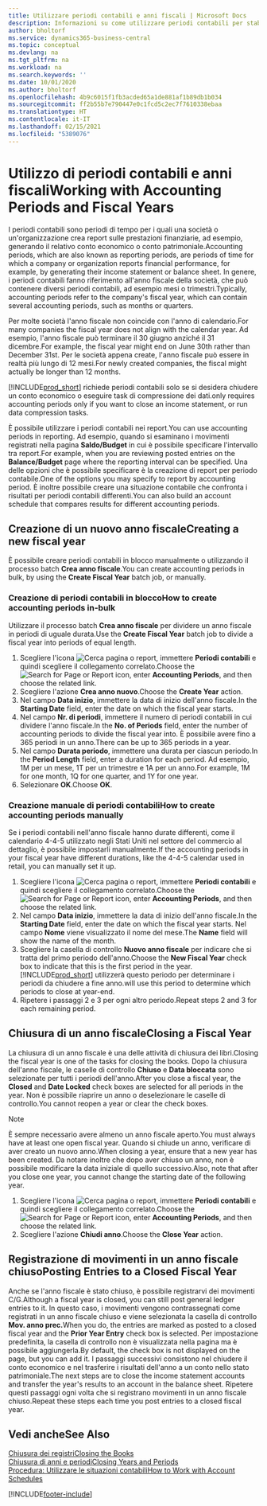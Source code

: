 ```yaml
---
title: Utilizzare periodi contabili e anni fiscali | Microsoft Docs
description: Informazioni su come utilizzare periodi contabili per stabilire quando la società genera report sulle prestazioni finanziarie.
author: bholtorf
ms.service: dynamics365-business-central
ms.topic: conceptual
ms.devlang: na
ms.tgt_pltfrm: na
ms.workload: na
ms.search.keywords: ''
ms.date: 10/01/2020
ms.author: bholtorf
ms.openlocfilehash: 4b9c6015f1fb3acded65a1de881af1b89db1b034
ms.sourcegitcommit: ff2b55b7e790447e0c1fcd5c2ec7f7610338ebaa
ms.translationtype: HT
ms.contentlocale: it-IT
ms.lasthandoff: 02/15/2021
ms.locfileid: "5389076"
---
```

# <a name="working-with-accounting-periods-and-fiscal-years"></a><span data-ttu-id="58285-103">Utilizzo di periodi contabili e anni fiscali</span><span class="sxs-lookup"><span data-stu-id="58285-103">Working with Accounting Periods and Fiscal Years</span></span>

<span data-ttu-id="58285-104">I periodi contabili sono periodi di tempo per i quali una società o un'organizzazione crea report sulle prestazioni finanziarie, ad esempio, generando il relativo conto economico o conto patrimoniale.</span><span class="sxs-lookup"><span data-stu-id="58285-104">Accounting periods, which are also known as reporting periods, are periods of time for which a company or organization reports financial performance, for example, by generating their income statement or balance sheet.</span></span> <span data-ttu-id="58285-105">In genere, i periodi contabili fanno riferimento all'anno fiscale della società, che può contenere diversi periodi contabili, ad esempio mesi o trimestri.</span><span class="sxs-lookup"><span data-stu-id="58285-105">Typically, accounting periods refer to the company's fiscal year, which can contain several accounting periods, such as months or quarters.</span></span>

<span data-ttu-id="58285-106">Per molte società l'anno fiscale non coincide con l'anno di calendario.</span><span class="sxs-lookup"><span data-stu-id="58285-106">For many companies the fiscal year does not align with the calendar year.</span></span> <span data-ttu-id="58285-107">Ad esempio, l'anno fiscale può terminare il 30 giugno anziché il 31 dicembre.</span><span class="sxs-lookup"><span data-stu-id="58285-107">For example, the fiscal year might end on June 30th rather than December 31st.</span></span> <span data-ttu-id="58285-108">Per le società appena create, l'anno fiscale può essere in realtà più lungo di 12 mesi.</span><span class="sxs-lookup"><span data-stu-id="58285-108">For newly created companies, the fiscal might actually be longer than 12 months.</span></span>  

[!INCLUDE[prod_short](includes/prod_short.md)] <span data-ttu-id="58285-109">richiede periodi contabili solo se si desidera chiudere un conto economico o eseguire task di compressione dei dati.</span><span class="sxs-lookup"><span data-stu-id="58285-109">only requires accounting periods only if you want to close an income statement, or run data compression tasks.</span></span> 

<span data-ttu-id="58285-110">È possibile utilizzare i periodi contabili nei report.</span><span class="sxs-lookup"><span data-stu-id="58285-110">You can use accounting periods in reporting.</span></span> <span data-ttu-id="58285-111">Ad esempio, quando si esaminano i movimenti registrati nella pagina **Saldo/Budget** in cui è possibile specificare l'intervallo tra report.</span><span class="sxs-lookup"><span data-stu-id="58285-111">For example, when you are reviewing posted entries on the **Balance/Budget** page where the reporting interval can be specified.</span></span> <span data-ttu-id="58285-112">Una delle opzioni che è possibile specificare è la creazione di report per periodo contabile.</span><span class="sxs-lookup"><span data-stu-id="58285-112">One of the options you may specify to report by accounting period.</span></span> <span data-ttu-id="58285-113">È inoltre possibile creare una situazione contabile che confronta i risultati per periodi contabili differenti.</span><span class="sxs-lookup"><span data-stu-id="58285-113">You can also build an account schedule that compares results for different accounting periods.</span></span>

## <a name="creating-a-new-fiscal-year"></a><span data-ttu-id="58285-114">Creazione di un nuovo anno fiscale</span><span class="sxs-lookup"><span data-stu-id="58285-114">Creating a new fiscal year</span></span>

<span data-ttu-id="58285-115">È possibile creare periodi contabili in blocco manualmente o utilizzando il processo batch **Crea anno fiscale**.</span><span class="sxs-lookup"><span data-stu-id="58285-115">You can create accounting periods in bulk, by using the **Create Fiscal Year** batch job, or manually.</span></span>

### <a name="how-to-create-accounting-periods-in-bulk"></a><span data-ttu-id="58285-116">Creazione di periodi contabili in blocco</span><span class="sxs-lookup"><span data-stu-id="58285-116">How to create accounting periods in-bulk</span></span>

<span data-ttu-id="58285-117">Utilizzare il processo batch **Crea anno fiscale** per dividere un anno fiscale in periodi di uguale durata.</span><span class="sxs-lookup"><span data-stu-id="58285-117">Use the **Create Fiscal Year** batch job to divide a fiscal year into periods of equal length.</span></span>  

1. <span data-ttu-id="58285-118">Scegliere l'icona ![Cerca pagina o report](media/ui-search/search_small.png "Icona Cerca pagina o report"), immettere **Periodi contabili** e quindi scegliere il collegamento correlato.</span><span class="sxs-lookup"><span data-stu-id="58285-118">Choose the ![Search for Page or Report](media/ui-search/search_small.png "Search for Page or Report icon") icon, enter **Accounting Periods**, and then choose the related link.</span></span>  
2. <span data-ttu-id="58285-119">Scegliere l'azione **Crea anno nuovo**.</span><span class="sxs-lookup"><span data-stu-id="58285-119">Choose the **Create Year** action.</span></span>  <!--What about the Scheduling option? Should we mention that? There's also the Report Output Type field...-->
3. <span data-ttu-id="58285-120">Nel campo **Data inizio**, immettere la data di inizio dell'anno fiscale.</span><span class="sxs-lookup"><span data-stu-id="58285-120">In the **Starting Date** field, enter the date on which the fiscal year starts.</span></span>  
4. <span data-ttu-id="58285-121">Nel campo **Nr. di periodi**, immettere il numero di periodi contabili in cui dividere l'anno fiscale.</span><span class="sxs-lookup"><span data-stu-id="58285-121">In the **No. of Periods** field, enter the number of accounting periods to divide the fiscal year into.</span></span> <span data-ttu-id="58285-122">È possibile avere fino a 365 periodi in un anno.</span><span class="sxs-lookup"><span data-stu-id="58285-122">There can be up to 365 periods in a year.</span></span>  
5. <span data-ttu-id="58285-123">Nel campo **Durata periodo**, immettere una durata per ciascun periodo.</span><span class="sxs-lookup"><span data-stu-id="58285-123">In the **Period Length** field, enter a duration for each period.</span></span> <span data-ttu-id="58285-124">Ad esempio, 1M per un mese, 1T per un trimestre e 1A per un anno.</span><span class="sxs-lookup"><span data-stu-id="58285-124">For example, 1M for one month, 1Q for one quarter, and 1Y for one year.</span></span>  
6. <span data-ttu-id="58285-125">Selezionare **OK**.</span><span class="sxs-lookup"><span data-stu-id="58285-125">Choose **OK**.</span></span>  

### <a name="how-to-create-accounting-periods-manually"></a><span data-ttu-id="58285-126">Creazione manuale di periodi contabili</span><span class="sxs-lookup"><span data-stu-id="58285-126">How to create accounting periods manually</span></span>

<span data-ttu-id="58285-127">Se i periodi contabili nell'anno fiscale hanno durate differenti, come il calendario 4-4-5 utilizzato negli Stati Uniti nel settore del commercio al dettaglio, è possibile impostarli manualmente.</span><span class="sxs-lookup"><span data-stu-id="58285-127">If the accounting periods in your fiscal year have different durations, like the 4-4-5 calendar used in retail, you can manually set it up.</span></span>  
  
1. <span data-ttu-id="58285-128">Scegliere l'icona ![Cerca pagina o report](media/ui-search/search_small.png "Icona Cerca pagina o report"), immettere **Periodi contabili** e quindi scegliere il collegamento correlato.</span><span class="sxs-lookup"><span data-stu-id="58285-128">Choose the ![Search for Page or Report](media/ui-search/search_small.png "Search for Page or Report icon") icon, enter **Accounting Periods**, and then choose the related link.</span></span>  
2. <span data-ttu-id="58285-129">Nel campo **Data inizio**, immettere la data di inizio dell'anno fiscale.</span><span class="sxs-lookup"><span data-stu-id="58285-129">In the **Starting Date** field, enter the date on which the fiscal year starts.</span></span> <span data-ttu-id="58285-130">Nel campo **Nome** viene visualizzato il nome del mese.</span><span class="sxs-lookup"><span data-stu-id="58285-130">The **Name** field will show the name of the month.</span></span>  
3. <span data-ttu-id="58285-131">Scegliere la casella di controllo **Nuovo anno fiscale** per indicare che si tratta del primo periodo dell'anno.</span><span class="sxs-lookup"><span data-stu-id="58285-131">Choose the **New Fiscal Year** check box to indicate that this is the first period in the year.</span></span> [!INCLUDE[prod_short](includes/prod_short.md)] <span data-ttu-id="58285-132">utilizzerà questo periodo per determinare i periodi da chiudere a fine anno.</span><span class="sxs-lookup"><span data-stu-id="58285-132">will use this period to determine which periods to close at year-end.</span></span>
4. <span data-ttu-id="58285-133">Ripetere i passaggi 2 e 3 per ogni altro periodo.</span><span class="sxs-lookup"><span data-stu-id="58285-133">Repeat steps 2 and 3 for each remaining period.</span></span>  

## <a name="closing-a-fiscal-year"></a><span data-ttu-id="58285-134">Chiusura di un anno fiscale</span><span class="sxs-lookup"><span data-stu-id="58285-134">Closing a Fiscal Year</span></span>

<span data-ttu-id="58285-135">La chiusura di un anno fiscale è una delle attività di chiusura dei libri.</span><span class="sxs-lookup"><span data-stu-id="58285-135">Closing the fiscal year is one of the tasks for closing the books.</span></span> <span data-ttu-id="58285-136">Dopo la chiusura dell'anno fiscale, le caselle di controllo **Chiuso** e **Data bloccata** sono selezionate per tutti i periodi dell'anno.</span><span class="sxs-lookup"><span data-stu-id="58285-136">After you close a fiscal year, the **Closed** and **Date Locked** check boxes are selected for all periods in the year.</span></span> <span data-ttu-id="58285-137">Non è possibile riaprire un anno o deselezionare le caselle di controllo.</span><span class="sxs-lookup"><span data-stu-id="58285-137">You cannot reopen a year or clear the check boxes.</span></span>

> [!NOTE]  
> <span data-ttu-id="58285-138">È sempre necessario avere almeno un anno fiscale aperto.</span><span class="sxs-lookup"><span data-stu-id="58285-138">You must always have at least one open fiscal year.</span></span> <span data-ttu-id="58285-139">Quando si chiude un anno, verificare di aver creato un nuovo anno.</span><span class="sxs-lookup"><span data-stu-id="58285-139">When closing a year, ensure that a new year has been created.</span></span> <span data-ttu-id="58285-140">Da notare inoltre che dopo aver chiuso un anno, non è possibile modificare la data iniziale di quello successivo.</span><span class="sxs-lookup"><span data-stu-id="58285-140">Also, note that after you close one year, you cannot change the starting date of the following year.</span></span>

1. <span data-ttu-id="58285-141">Scegliere l'icona ![Cerca pagina o report](media/ui-search/search_small.png "Icona Cerca pagina o report"), immettere **Periodi contabili** e quindi scegliere il collegamento correlato.</span><span class="sxs-lookup"><span data-stu-id="58285-141">Choose the ![Search for Page or Report](media/ui-search/search_small.png "Search for Page or Report icon") icon, enter **Accounting Periods**, and then choose the related link.</span></span>  
2. <span data-ttu-id="58285-142">Scegliere l'azione **Chiudi anno**.</span><span class="sxs-lookup"><span data-stu-id="58285-142">Choose the **Close Year** action.</span></span>  

## <a name="posting-entries-to-a-closed-fiscal-year"></a><span data-ttu-id="58285-143">Registrazione di movimenti in un anno fiscale chiuso</span><span class="sxs-lookup"><span data-stu-id="58285-143">Posting Entries to a Closed Fiscal Year</span></span>

<span data-ttu-id="58285-144">Anche se l'anno fiscale è stato chiuso, è possibile registrarvi dei movimenti C/G.</span><span class="sxs-lookup"><span data-stu-id="58285-144">Although a fiscal year is closed, you can still post general ledger entries to it.</span></span> <span data-ttu-id="58285-145">In questo caso, i movimenti vengono contrassegnati come registrati in un anno fiscale chiuso e viene selezionata la casella di controllo **Mov. anno prec.**</span><span class="sxs-lookup"><span data-stu-id="58285-145">When you do, the entries are marked as posted to a closed fiscal year and the **Prior Year Entry** check box is selected.</span></span> <span data-ttu-id="58285-146">Per impostazione predefinita, la casella di controllo non è visualizzata nella pagina ma è possibile aggiungerla.</span><span class="sxs-lookup"><span data-stu-id="58285-146">By default, the check box is not displayed on the page, but you can add it.</span></span> <span data-ttu-id="58285-147">I passaggi successivi consistono nel chiudere il conto economico e nel trasferire i risultati dell'anno a un conto nello stato patrimoniale.</span><span class="sxs-lookup"><span data-stu-id="58285-147">The next steps are to close the income statement accounts and transfer the year's results to an account in the balance sheet.</span></span> <span data-ttu-id="58285-148">Ripetere questi passaggi ogni volta che si registrano movimenti in un anno fiscale chiuso.</span><span class="sxs-lookup"><span data-stu-id="58285-148">Repeat these steps each time you post entries to a closed fiscal year.</span></span>

## <a name="see-also"></a><span data-ttu-id="58285-149">Vedi anche</span><span class="sxs-lookup"><span data-stu-id="58285-149">See Also</span></span>

[<span data-ttu-id="58285-150">Chiusura dei registri</span><span class="sxs-lookup"><span data-stu-id="58285-150">Closing the Books</span></span>](year-close-books.md)  
[<span data-ttu-id="58285-151">Chiusura di anni e periodi</span><span class="sxs-lookup"><span data-stu-id="58285-151">Closing Years and Periods</span></span>](year-close-years-periods.md)  
[<span data-ttu-id="58285-152">Procedura: Utilizzare le situazioni contabili</span><span class="sxs-lookup"><span data-stu-id="58285-152">How to Work with Account Schedules</span></span>](bi-how-work-account-schedule.md)  


[!INCLUDE[footer-include](includes/footer-banner.md)]